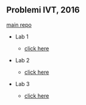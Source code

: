 ## Problemi IVT, 2016

[main repo](https://github.com/vsergeenko/ivt2016)

* Lab 1
  + [click here](https://github.com/vsergeenko/ivt2016/tree/master/lab1/shadow-4.1.4.2%2Bsvn3283)

* Lab 2
  + [click here](https://github.com/vsergeenko/ivt2016/tree/master/lab2)  

* Lab 3
  + [click here](https://github.com/vsergeenko/ivt2016/tree/master/lab3)  
